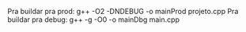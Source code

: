 Pra buildar pra prod:
g++ -O2 -DNDEBUG -o mainProd projeto.cpp
Pra buildar pra debug:
g++ -g -O0 -o mainDbg main.cpp
